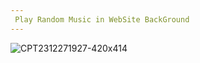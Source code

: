 ```yaml
---
 Play Random Music in WebSite BackGround
---
```


![CPT2312271927-420x414](https://github.com/SaLaMaNdeR-81/Html-Css-Js/assets/104043896/c5860250-2959-4463-99c6-4c9dc3142754)


